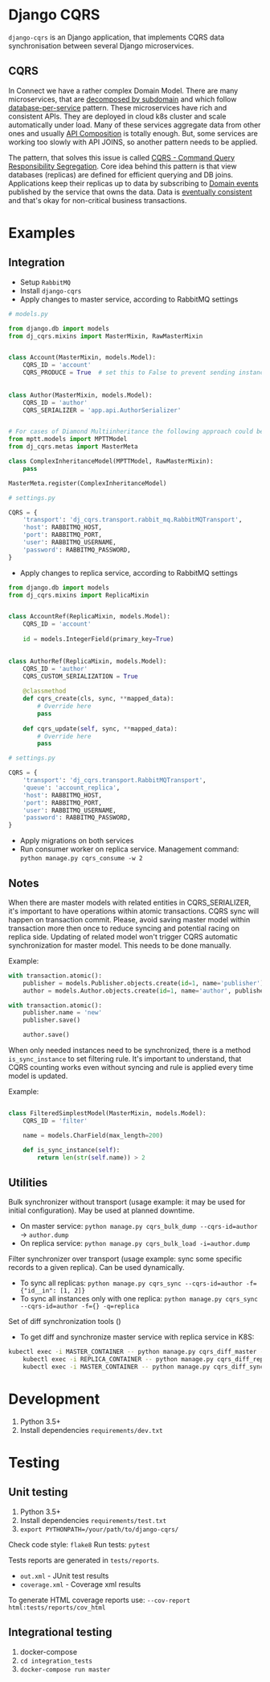 Django CQRS
===========

`django-cqrs` is an Django application, that implements CQRS data synchronisation between several Django microservices.


CQRS
----
In Connect we have a rather complex Domain Model. There are many microservices, that are [decomposed by subdomain](https://microservices.io/patterns/decomposition/decompose-by-subdomain.html) and which follow [database-per-service](https://microservices.io/patterns/data/database-per-service.html) pattern. These microservices have rich and consistent APIs. They are deployed in cloud k8s cluster and scale automatically under load. Many of these services aggregate data from other ones and usually [API Composition](https://microservices.io/patterns/data/api-composition.html) is totally enough. But, some services are working too slowly with API JOINS, so another pattern needs to be applied.

The pattern, that solves this issue is called [CQRS - Command Query Responsibility Segregation](https://microservices.io/patterns/data/cqrs.html). Core idea behind this pattern is that view databases (replicas) are defined for efficient querying and DB joins. Applications keep their replicas up to data by subscribing to [Domain events](https://microservices.io/patterns/data/domain-event.html) published by the service that owns the data. Data is [eventually consistent](https://en.wikipedia.org/wiki/Eventual_consistency) and that's okay for non-critical business transactions.


Examples
========

Integration
-----------
* Setup `RabbitMQ`
* Install `django-cqrs`
* Apply changes to master service, according to RabbitMQ settings
```python
# models.py

from django.db import models
from dj_cqrs.mixins import MasterMixin, RawMasterMixin


class Account(MasterMixin, models.Model):
    CQRS_ID = 'account'
    CQRS_PRODUCE = True  # set this to False to prevent sending instances to Transport
    
    
class Author(MasterMixin, models.Model):
    CQRS_ID = 'author'
    CQRS_SERIALIZER = 'app.api.AuthorSerializer'


# For cases of Diamond Multiinheritance the following approach could be used:
from mptt.models import MPTTModel
from dj_cqrs.metas import MasterMeta

class ComplexInheritanceModel(MPTTModel, RawMasterMixin):
    pass

MasterMeta.register(ComplexInheritanceModel)
```

```python
# settings.py

CQRS = {
    'transport': 'dj_cqrs.transport.rabbit_mq.RabbitMQTransport',
    'host': RABBITMQ_HOST,
    'port': RABBITMQ_PORT,
    'user': RABBITMQ_USERNAME,
    'password': RABBITMQ_PASSWORD,
}

```
* Apply changes to replica service, according to RabbitMQ settings
```python
from django.db import models
from dj_cqrs.mixins import ReplicaMixin


class AccountRef(ReplicaMixin, models.Model):
    CQRS_ID = 'account'
    
    id = models.IntegerField(primary_key=True)
    

class AuthorRef(ReplicaMixin, models.Model):
    CQRS_ID = 'author'
    CQRS_CUSTOM_SERIALIZATION = True
    
    @classmethod
    def cqrs_create(cls, sync, **mapped_data):
        # Override here
        pass
        
    def cqrs_update(self, sync, **mapped_data):
        # Override here
        pass
```

```python
# settings.py

CQRS = {
    'transport': 'dj_cqrs.transport.RabbitMQTransport',
    'queue': 'account_replica',
    'host': RABBITMQ_HOST,
    'port': RABBITMQ_PORT,
    'user': RABBITMQ_USERNAME,
    'password': RABBITMQ_PASSWORD,
}
```
* Apply migrations on both services
* Run consumer worker on replica service. Management command: `python manage.py cqrs_consume -w 2`

Notes
-----

When there are master models with related entities in CQRS_SERIALIZER, it's important to have operations within atomic transactions.
CQRS sync will happen on transaction commit. Please, avoid saving master model within transaction more then once to reduce syncing and potential racing on replica side.
Updating of related model won't trigger CQRS automatic synchronization for master model. This needs to be done manually.

Example:
```python
with transaction.atomic():
    publisher = models.Publisher.objects.create(id=1, name='publisher')
    author = models.Author.objects.create(id=1, name='author', publisher=publisher)

with transaction.atomic():
    publisher.name = 'new'
    publisher.save()

    author.save()
```

When only needed instances need to be synchronized, there is a method `is_sync_instance` to set filtering rule. 
It's important to understand, that CQRS counting works even without syncing and rule is applied every time model is updated.

Example:
```python

class FilteredSimplestModel(MasterMixin, models.Model):
    CQRS_ID = 'filter'

    name = models.CharField(max_length=200)

    def is_sync_instance(self):
        return len(str(self.name)) > 2
```


Utilities
---------
Bulk synchronizer without transport (usage example: it may be used for initial configuration). May be used at planned downtime.
* On master service: `python manage.py cqrs_bulk_dump --cqrs-id=author` -> `author.dump`
* On replica service: `python manage.py cqrs_bulk_load -i=author.dump`

Filter synchronizer over transport (usage example: sync some specific records to a given replica). Can be used dynamically.
* To sync all replicas: `python manage.py cqrs_sync --cqrs-id=author -f={"id__in": [1, 2]}`
* To sync all instances only with one replica: `python manage.py cqrs_sync --cqrs-id=author -f={} -q=replica`

Set of diff synchronization tools ()
* To get diff and synchronize master service with replica service in K8S: 
```bash
kubectl exec -i MASTER_CONTAINER -- python manage.py cqrs_diff_master --cqrs-id=author | 
    kubectl exec -i REPLICA_CONTAINER -- python manage.py cqrs_diff_replica |
    kubectl exec -i MASTER_CONTAINER -- python manage.py cqrs_diff_sync
```

Development
===========

1. Python 3.5+
0. Install dependencies `requirements/dev.txt`

Testing
=======

Unit testing
------
1. Python 3.5+
0. Install dependencies `requirements/test.txt`
0. `export PYTHONPATH=/your/path/to/django-cqrs/`

Check code style: `flake8`
Run tests: `pytest`

Tests reports are generated in `tests/reports`. 
* `out.xml` - JUnit test results
* `coverage.xml` - Coverage xml results

To generate HTML coverage reports use:
`--cov-report html:tests/reports/cov_html`


Integrational testing
------
1. docker-compose
0. `cd integration_tests`
0. `docker-compose run master`
